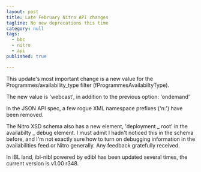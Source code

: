 ```yaml
---
layout: post
title: Late February Nitro API changes
tagline: No new deprecations this time
category: null
tags:
  - bbc
  - nitro
  - api
published: true

---
```

This update's most important change is a new value for the Programmes/availability_type filter (fProgrammesAvailabiltyType).

The new value is 'webcast', in addition to the previous option: 'ondemand'

In the JSON API spec, a few rogue XML namespace prefixes ('n:') have been removed.

The Nitro XSD schema also has a new element, 'deployment _ root' in the availabilty _ debug element. I must admit I hadn't noticed this in the schema before, and I'm not exactly sure how to turn on debugging information in the availabilities feed or Nitro generally. Any feedback gratefully received.

In iBL land, ibl-nibl powered by edibl has been updated several times, the current version is v1.00 r348.